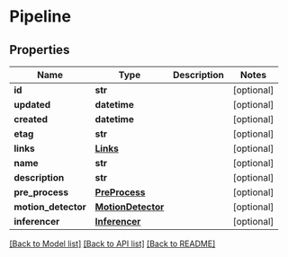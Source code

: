 # Pipeline

## Properties
Name | Type | Description | Notes
------------ | ------------- | ------------- | -------------
**id** | **str** |  | [optional] 
**updated** | **datetime** |  | [optional] 
**created** | **datetime** |  | [optional] 
**etag** | **str** |  | [optional] 
**links** | [**Links**](Links.md) |  | [optional] 
**name** | **str** |  | [optional] 
**description** | **str** |  | [optional] 
**pre_process** | [**PreProcess**](PreProcess.md) |  | [optional] 
**motion_detector** | [**MotionDetector**](MotionDetector.md) |  | [optional] 
**inferencer** | [**Inferencer**](Inferencer.md) |  | [optional] 

[[Back to Model list]](../README.md#documentation-for-models) [[Back to API list]](../README.md#documentation-for-api-endpoints) [[Back to README]](../README.md)

